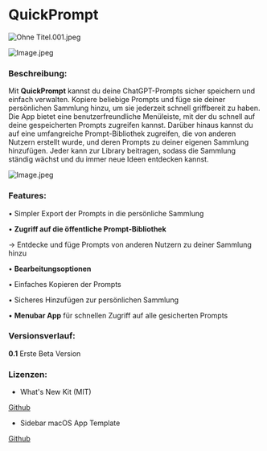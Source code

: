 # QuickPrompt

![Ohne Titel.001.jpeg](https://res.craft.do/user/full/53b2b8f9-9dbf-2ecc-9eba-dcdfdca83270/doc/E6DABA63-8840-4CA4-8FBA-3DD0D0A93269/FBE777F4-66C4-45E9-B538-A41D35C39E3C_2/KifryJjWisUSv6bADF26buyG00yZKdK1qmGSqNbxz1cz/Ohne%20Titel.001.jpeg)

![Image.jpeg](https://res.craft.do/user/full/53b2b8f9-9dbf-2ecc-9eba-dcdfdca83270/doc/E6DABA63-8840-4CA4-8FBA-3DD0D0A93269/6EB4B263-300B-4691-B7AF-ADB5C9ACAF66_2/2xeexxScmYSvLWmpqgxiZBde9g9iKIutDs4z3zV3uxQz/Image.jpeg)

### Beschreibung:

Mit **QuickPrompt** kannst du deine ChatGPT-Prompts sicher speichern und einfach verwalten. Kopiere beliebige Prompts und füge sie deiner persönlichen Sammlung hinzu, um sie jederzeit schnell griffbereit zu haben. Die App bietet eine benutzerfreundliche Menüleiste, mit der du schnell auf deine gespeicherten Prompts zugreifen kannst. Darüber hinaus kannst du auf eine umfangreiche Prompt-Bibliothek zugreifen, die von anderen Nutzern erstellt wurde, und deren Prompts zu deiner eigenen Sammlung hinzufügen. Jeder kann zur Library beitragen, sodass die Sammlung ständig wächst und du immer neue Ideen entdecken kannst.

![Image.jpeg](https://res.craft.do/user/full/53b2b8f9-9dbf-2ecc-9eba-dcdfdca83270/doc/E6DABA63-8840-4CA4-8FBA-3DD0D0A93269/8C5846F8-4201-438F-A316-0671455CEC64_2/aC5toqjWGLHMGpi4rgMHCu3OTVtNfXTtSlT22FNx0Agz/Image.jpeg)

### **Features:**

• Simpler Export der Prompts in die persönliche Sammlung

• **Zugriff auf die öffentliche Prompt-Bibliothek**

   → Entdecke und füge Prompts von anderen Nutzern zu deiner Sammlung hinzu

• **Bearbeitungsoptionen**

• Einfaches Kopieren der Prompts

• Sicheres Hinzufügen zur persönlichen Sammlung

• **Menubar App** für schnellen Zugriff auf alle gesicherten Prompts

### **Versionsverlauf:**

**0.1** Erste Beta Version

### Lizenzen:

- What's New Kit (MIT)

[Github](https://github.com/SvenTiigi/WhatsNewKit)

- Sidebar macOS App Template

[Github](https://github.com/simonweniger/swift-macos-template)

